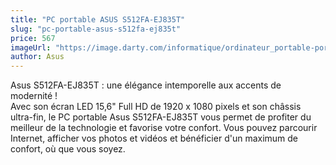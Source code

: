 ```yaml
---
title: "PC portable ASUS S512FA-EJ835T"
slug: "pc-portable-asus-s512fa-ej835t"
price: 567
imageUrl: "https://image.darty.com/informatique/ordinateur_portable-portable/portable/asus_s512faej835i7_4_12_s1909254714350B_112405341.jpg"
author: Asus
---
```


Asus S512FA-EJ835T : une élégance intemporelle aux accents de modernité !  
Avec son écran LED 15,6" Full HD de 1920 x 1080 pixels et son châssis ultra-fin, le PC portable Asus S512FA-EJ835T   vous permet de profiter du meilleur de la technologie et favorise votre confort. Vous pouvez parcourir Internet, afficher vos photos et vidéos et bénéficier d'un maximum de confort, où que vous soyez.
